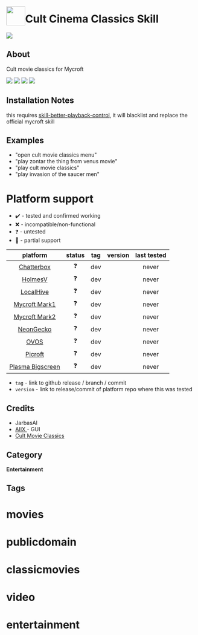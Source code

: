 # <img src='./res/icon/ccc_icon.png' card_color='#40DBB0' width='50' height='50' style='vertical-align:bottom'/>Cult Cinema Classics Skill

![](./res/ccc_logo.png)

## About

Cult movie classics for Mycroft

![](./gui4.png)
![](./gui2.png)
![](./gui.png)
![](./gui3.png)

## Installation Notes

this requires [skill-better-playback-control](https://github.com/JarbasSkills/skill-better-playback-control), it will
blacklist and replace the official mycroft skill

## Examples

* "open cult movie classics menu"
* "play zontar the thing from venus movie"
* "play cult movie classics"
* "play invasion of the saucer men"

# Platform support

- :heavy_check_mark: - tested and confirmed working
- :x: - incompatible/non-functional
- :question: - untested
- :construction: - partial support

|     platform    |   status   |  tag  | version | last tested | 
|:---------------:|:----------:|:-----:|:-------:|:-----------:|
|    [Chatterbox](https://hellochatterbox.com)   | :question: |  dev  |         |    never    | 
|     [HolmesV](https://github.com/HelloChatterbox/HolmesV)     | :question: |  dev  |         |    never    | 
|    [LocalHive](https://github.com/JarbasHiveMind/LocalHive)    | :question: |  dev  |         |    never    |  
|  [Mycroft Mark1](https://github.com/MycroftAI/enclosure-mark1)    | :question: |  dev  |         |    never    | 
|  [Mycroft Mark2](https://github.com/MycroftAI/hardware-mycroft-mark-II)    | :question: |  dev  |         |    never    |  
|    [NeonGecko](https://neon.ai)      | :question: |  dev  |         |    never    |   
|       [OVOS](https://github.com/OpenVoiceOS)        | :question: |  dev  |         |    never    |    
|     [Picroft](https://github.com/MycroftAI/enclosure-picroft)       | :question: |  dev  |         |    never    |  
| [Plasma Bigscreen](https://plasma-bigscreen.org/)  | :question: |  dev  |         |    never    |  

- `tag` - link to github release / branch / commit
- `version` - link to release/commit of platform repo where this was tested

## Credits

- JarbasAl
- [AIIX ](https://github.com/AIIX/) - GUI
- [Cult Movie Classics](https://www.youtube.com/channel/UCycDFnpMeWzaITQSD1dWsOA)

## Category

**Entertainment**

## Tags

# movies

# publicdomain

# classicmovies

# video

# entertainment
